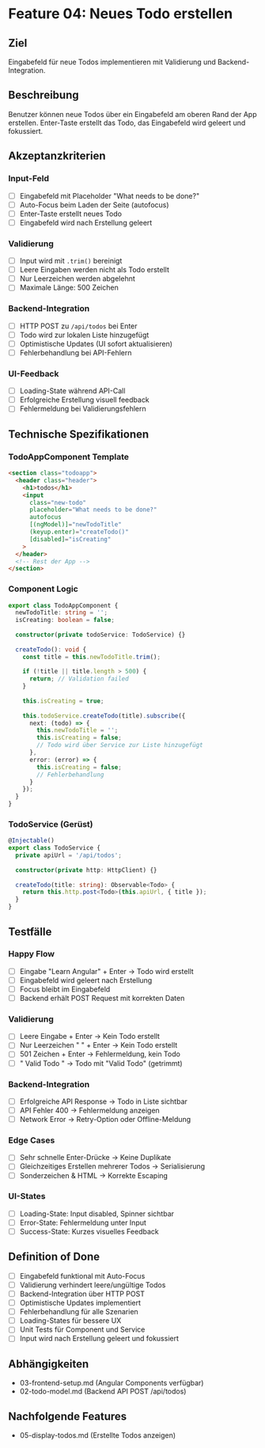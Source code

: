 # Feature 04: Neues Todo erstellen

## Ziel
Eingabefeld für neue Todos implementieren mit Validierung und Backend-Integration.

## Beschreibung
Benutzer können neue Todos über ein Eingabefeld am oberen Rand der App erstellen. Enter-Taste erstellt das Todo, das Eingabefeld wird geleert und fokussiert.

## Akzeptanzkriterien

### Input-Feld
- [ ] Eingabefeld mit Placeholder "What needs to be done?"
- [ ] Auto-Focus beim Laden der Seite (autofocus)
- [ ] Enter-Taste erstellt neues Todo
- [ ] Eingabefeld wird nach Erstellung geleert

### Validierung
- [ ] Input wird mit `.trim()` bereinigt
- [ ] Leere Eingaben werden nicht als Todo erstellt
- [ ] Nur Leerzeichen werden abgelehnt
- [ ] Maximale Länge: 500 Zeichen

### Backend-Integration
- [ ] HTTP POST zu `/api/todos` bei Enter
- [ ] Todo wird zur lokalen Liste hinzugefügt
- [ ] Optimistische Updates (UI sofort aktualisieren)
- [ ] Fehlerbehandlung bei API-Fehlern

### UI-Feedback
- [ ] Loading-State während API-Call
- [ ] Erfolgreiche Erstellung visuell feedback
- [ ] Fehlermeldung bei Validierungsfehlern

## Technische Spezifikationen

### TodoAppComponent Template
```html
<section class="todoapp">
  <header class="header">
    <h1>todos</h1>
    <input 
      class="new-todo" 
      placeholder="What needs to be done?" 
      autofocus
      [(ngModel)]="newTodoTitle"
      (keyup.enter)="createTodo()"
      [disabled]="isCreating"
    >
  </header>
  <!-- Rest der App -->
</section>
```

### Component Logic
```typescript
export class TodoAppComponent {
  newTodoTitle: string = '';
  isCreating: boolean = false;
  
  constructor(private todoService: TodoService) {}
  
  createTodo(): void {
    const title = this.newTodoTitle.trim();
    
    if (!title || title.length > 500) {
      return; // Validation failed
    }
    
    this.isCreating = true;
    
    this.todoService.createTodo(title).subscribe({
      next: (todo) => {
        this.newTodoTitle = '';
        this.isCreating = false;
        // Todo wird über Service zur Liste hinzugefügt
      },
      error: (error) => {
        this.isCreating = false;
        // Fehlerbehandlung
      }
    });
  }
}
```

### TodoService (Gerüst)
```typescript
@Injectable()
export class TodoService {
  private apiUrl = '/api/todos';
  
  constructor(private http: HttpClient) {}
  
  createTodo(title: string): Observable<Todo> {
    return this.http.post<Todo>(this.apiUrl, { title });
  }
}
```

## Testfälle

### Happy Flow
- [ ] Eingabe "Learn Angular" + Enter → Todo wird erstellt
- [ ] Eingabefeld wird geleert nach Erstellung
- [ ] Focus bleibt im Eingabefeld
- [ ] Backend erhält POST Request mit korrekten Daten

### Validierung
- [ ] Leere Eingabe + Enter → Kein Todo erstellt
- [ ] Nur Leerzeichen "   " + Enter → Kein Todo erstellt  
- [ ] 501 Zeichen + Enter → Fehlermeldung, kein Todo
- [ ] "  Valid Todo  " → Todo mit "Valid Todo" (getrimmt)

### Backend-Integration
- [ ] Erfolgreiche API Response → Todo in Liste sichtbar
- [ ] API Fehler 400 → Fehlermeldung anzeigen
- [ ] Network Error → Retry-Option oder Offline-Meldung

### Edge Cases
- [ ] Sehr schnelle Enter-Drücke → Keine Duplikate
- [ ] Gleichzeitiges Erstellen mehrerer Todos → Serialisierung
- [ ] Sonderzeichen & HTML → Korrekte Escaping

### UI-States
- [ ] Loading-State: Input disabled, Spinner sichtbar
- [ ] Error-State: Fehlermeldung unter Input
- [ ] Success-State: Kurzes visuelles Feedback

## Definition of Done
- [ ] Eingabefeld funktional mit Auto-Focus
- [ ] Validierung verhindert leere/ungültige Todos
- [ ] Backend-Integration über HTTP POST
- [ ] Optimistische Updates implementiert
- [ ] Fehlerbehandlung für alle Szenarien
- [ ] Loading-States für bessere UX
- [ ] Unit Tests für Component und Service
- [ ] Input wird nach Erstellung geleert und fokussiert

## Abhängigkeiten
- 03-frontend-setup.md (Angular Components verfügbar)
- 02-todo-model.md (Backend API POST /api/todos)

## Nachfolgende Features
- 05-display-todos.md (Erstellte Todos anzeigen)
